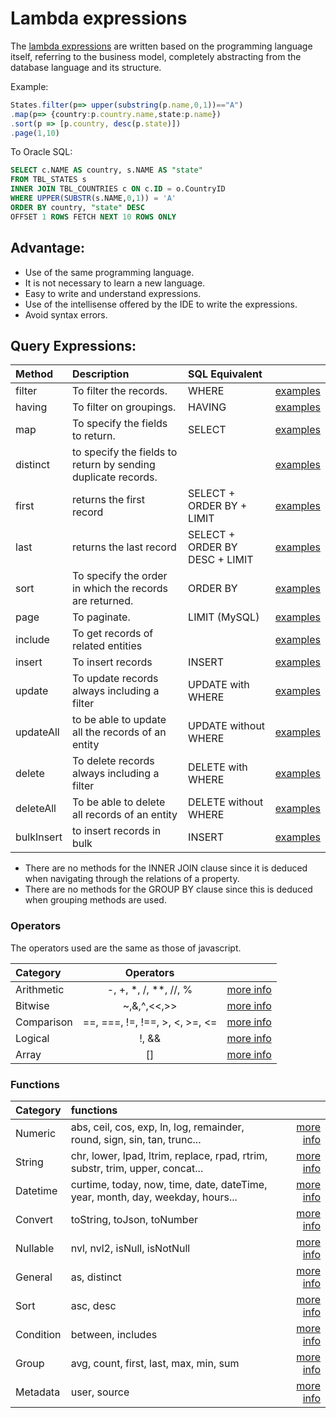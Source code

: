 # Lambda expressions

The [lambda expressions](https://developer.mozilla.org/en-US/docs/Web/JavaScript/Reference/Functions/Arrow_functions) are written based on the programming language itself, referring to the business model, completely abstracting from the database language and its structure.

Example:

```ts
States.filter(p=> upper(substring(p.name,0,1))=="A")
.map(p=> {country:p.country.name,state:p.name})
.sort(p => [p.country, desc(p.state)])
.page(1,10)
```

To Oracle SQL:

``` sql
SELECT c.NAME AS country, s.NAME AS "state" 
FROM TBL_STATES s 
INNER JOIN TBL_COUNTRIES c ON c.ID = o.CountryID 
WHERE UPPER(SUBSTR(s.NAME,0,1)) = 'A'  
ORDER BY country, "state" DESC
OFFSET 1 ROWS FETCH NEXT 10 ROWS ONLY
```

## Advantage:

 - Use of the same programming language.
 - It is not necessary to learn a new language.
 - Easy to write and understand expressions.
 - Use of the intellisense offered by the IDE to write the expressions.
 - Avoid syntax errors.

## Query Expressions:

|Method    		|Description                                   										| SQL Equivalent								|																																								|
|:-----------|:-----------------------------------------------------------------|:------------------------------|:-----------------------------------------------------------------------------:|
|filter			 | To filter the records.																						| WHERE 												|[examples](https://github.com/lambda-orm/lambdaorm/wiki/Select)		|
|having 		 | To filter on groupings.																					|	HAVING 												|[examples](https://github.com/lambda-orm/lambdaorm/wiki/Select)		|
|map				 | To specify the fields to return. 																| SELECT 												|[examples](https://github.com/lambda-orm/lambdaorm/wiki/Select)		|
|distinct		 | to specify the fields to return by sending duplicate records.		|																|[examples](https://github.com/lambda-orm/lambdaorm/wiki/Select)		|
|first			 | returns the first record																					| SELECT + ORDER BY + LIMIT 		|[examples](https://github.com/lambda-orm/lambdaorm/wiki/Select)		|
|last 		 	 | returns the last record																					|	SELECT + ORDER BY DESC + LIMIT|[examples](https://github.com/lambda-orm/lambdaorm/wiki/Select)		|
|sort				 | To specify the order in which the records are returned.					| ORDER BY 											|[examples](https://github.com/lambda-orm/lambdaorm/wiki/Select)		|
|page				 | To paginate.																											| LIMIT  (MySQL)								|[examples](https://github.com/lambda-orm/lambdaorm/wiki/Select)		|
|include		 | To get records of related entities																|																|[examples](https://github.com/lambda-orm/lambdaorm/wiki/Include)	|
|insert			 | To insert records																								| INSERT												|[examples](https://github.com/lambda-orm/lambdaorm/wiki/Update)		|
|update			 | To update records always including a filter											| UPDATE with WHERE							|[examples](https://github.com/lambda-orm/lambdaorm/wiki/Update)		|
|updateAll	 | to be able to update all the records of an entity								| UPDATE without WHERE					|[examples](https://github.com/lambda-orm/lambdaorm/wiki/Update)		|
|delete			 | To delete records always including a filter											| DELETE with WHERE							|[examples](https://github.com/lambda-orm/lambdaorm/wiki/Delete)		|
|deleteAll	 | To be able to delete all records of an entity										| DELETE without WHERE					|[examples](https://github.com/lambda-orm/lambdaorm/wiki/Delete)		|
|bulkInsert	 | to insert records in bulk																				| INSERT												|[examples](https://github.com/lambda-orm/lambdaorm/wiki/BulkInsert)|

- There are no methods for the INNER JOIN clause since it is deduced when navigating through the relations of a property.
- There are no methods for the GROUP BY clause since this is deduced when grouping methods are used.

### Operators

The operators used are the same as those of javascript.

|Category    	|Operators                				|																																							|
|:------------|:-------------------------------:|:---------------------------------------------------------------------------:|
|Arithmetic 	| -, +, *, /, **, //, % 					| [more info](https://github.com/lambda-orm/lambdaorm/wiki/Arithmectic) |
|Bitwise 			| ~,&,^,<<,>> 										| [more info](https://github.com/lambda-orm/lambdaorm/wiki/Bitwise)			|
|Comparison 	| ==, ===, !=, !==, >, <, >=, <= 	| [more info](https://github.com/lambda-orm/lambdaorm/wiki/Comparison)	|
|Logical 			| !, && 													| [more info](https://github.com/lambda-orm/lambdaorm/wiki/Logical) 		|
|Array 				| [] 															| [more info](https://github.com/lambda-orm/lambdaorm/wiki/Array) 			|

### Functions

|Category    	|functions                																						|																																												|
|:------------|:--------------------------------------------------------------------|--------------------------------------------------------------------------------------:|
|Numeric			|abs, ceil, cos, exp, ln, log, remainder, round, sign, sin, tan, trunc...				|[more info](https://github.com/lambda-orm/lambdaorm/wiki/Numeric)			|
|String				|chr, lower, lpad, ltrim, replace, rpad, rtrim, substr, trim, upper, concat...	|[more info](https://github.com/lambda-orm/lambdaorm/wiki/String)				|
|Datetime			|curtime, today, now, time, date, dateTime, year, month, day, weekday, hours...	|[more info](https://github.com/lambda-orm/lambdaorm/wiki/Datetime)			|
|Convert			|toString, toJson, toNumber																											|[more info](https://github.com/lambda-orm/lambdaorm/wiki/String)				|
|Nullable			|nvl, nvl2, isNull, isNotNull																										|[more info](https://github.com/lambda-orm/lambdaorm/wiki/Nullable)			|
|General			|as, distinct																																		|[more info](https://github.com/lambda-orm/lambdaorm/wiki/General)			|
|Sort					|asc, desc																																			|[more info](https://github.com/lambda-orm/lambdaorm/wiki/Sort)					|
|Condition		|between, includes																															|[more info](https://github.com/lambda-orm/lambdaorm/wiki/Condition)		|
|Group				|avg, count, first, last, max, min, sum																					|[more info](https://github.com/lambda-orm/lambdaorm/wiki/Group)				|
|Metadata			|user, source																																		|[more info](https://github.com/lambda-orm/lambdaorm/wiki/Metadata)			|
